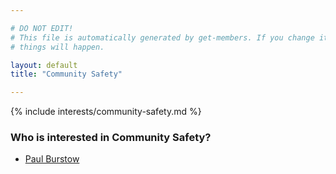 ```yaml
---

# DO NOT EDIT!
# This file is automatically generated by get-members. If you change it, bad
# things will happen.

layout: default
title: "Community Safety"

---
```


{% include interests/community-safety.md %}

### Who is interested in Community Safety?


* [Paul Burstow](/members/paul-burstow.html)

